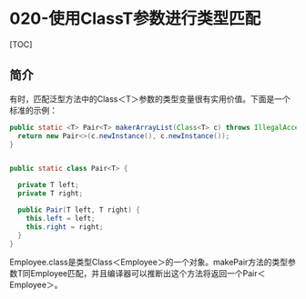 # 020-使用ClassT参数进行类型匹配

[TOC]

## 简介

有时，匹配泛型方法中的Class＜T＞参数的类型变量很有实用价值。下面是一个标准的示例：

```java
public static <T> Pair<T> makerArrayList(Class<T> c) throws IllegalAccessException, InstantiationException {
  return new Pair<>(c.newInstance(), c.newInstance());
}


public static class Pair<T> {

  private T left;
  private T right;

  public Pair(T left, T right) {
    this.left = left;
    this.right = right;
  }
}
```

Employee.class是类型Class＜Employee＞的一个对象。makePair方法的类型参数T同Employee匹配，并且编译器可以推断出这个方法将返回一个Pair＜Employee＞。